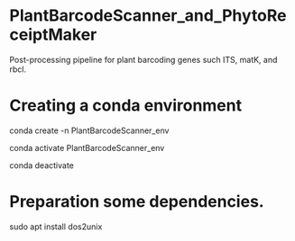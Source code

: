 # PlantBarcodeScanner_and_PhytoReceiptMaker
Post-processing pipeline for plant barcoding genes such ITS, matK, and rbcl.

# Creating a conda environment

conda create -n PlantBarcodeScanner_env

conda activate PlantBarcodeScanner_env

conda deactivate

# Preparation some dependencies. 

sudo apt install dos2unix

